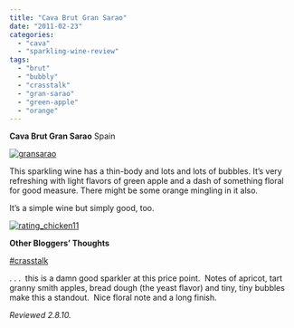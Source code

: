 ```yaml
---
title: "Cava Brut Gran Sarao"
date: "2011-02-23"
categories: 
  - "cava"
  - "sparkling-wine-review"
tags: 
  - "brut"
  - "bubbly"
  - "crasstalk"
  - "gran-sarao"
  - "green-apple"
  - "orange"
---
```


**Cava Brut Gran Sarao** Spain

[![](http://s3.amazonaws.com/thegourmez-wpmedia/2011/02/gransarao.jpg "gransarao")](http://s3.amazonaws.com/thegourmez-wpmedia/2011/02/gransarao.jpg)

This sparkling wine has a thin-body and lots and lots of bubbles. It’s very refreshing with light flavors of green apple and a dash of something floral for good measure. There might be some orange mingling in it also.

It’s a simple wine but simply good, too.

[![](http://s3.amazonaws.com/thegourmez-wpmedia/2009/02/rating_chicken11.gif "rating_chicken11")](http://s3.amazonaws.com/thegourmez-wpmedia/2009/02/rating_chicken11.gif)

**Other Bloggers’ Thoughts**

[#crasstalk](http://crasstalk.com/2010/12/bubble-bubble-toil-and-trouble/)

. . .  this is a damn good sparkler at this price point.  Notes of apricot, tart granny smith apples, bread dough (the yeast flavor) and tiny, tiny bubbles make this a standout.  Nice floral note and a long finish.

_Reviewed 2.8.10._
